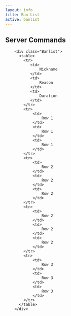 ```yaml
---
layout: info
title: Ban List
active: banlist
---
```

## Server Commands
<!-- <section class="offset2 span8" id="primary">
<div role="main" id="content">

<article class="post">
<header class="page-header">
<h2 class="entry-title">Ban List</h2>
</header>
<div class="entry-content clearfix"> -->
        <div class="Banlist">
          <table>
            <tr>
               <td>
                   Nickname
               </td>
               <td>
                   Reason
               </td>
               <td>
                   Duration
               </td>
            </tr>
            <tr>
                <td>
                    Row 1
                </td>
                <td>
                    Row 1
                </td>
                <td>
                    Row 1
                </td>
            </tr>
            <tr>
                <td>
                    Row 2
                </td>
                <td>
                    Row 2
                </td>
                <td>
                    Row 2
                </td>
            </tr>
            <tr>
                <td>
                    Row 2
                </td>
                <td>
                    Row 2
                </td>
                <td>
                    Row 2
                </td>
            </tr>
            <tr>
                <td>
                    Row 3
                </td>
                <td>
                    Row 3
                </td>
                <td>
                    Row 3
                </td>
            </tr>
          </table>
        </div>
<!-- </div>
</article>
</div>
</section> -->
